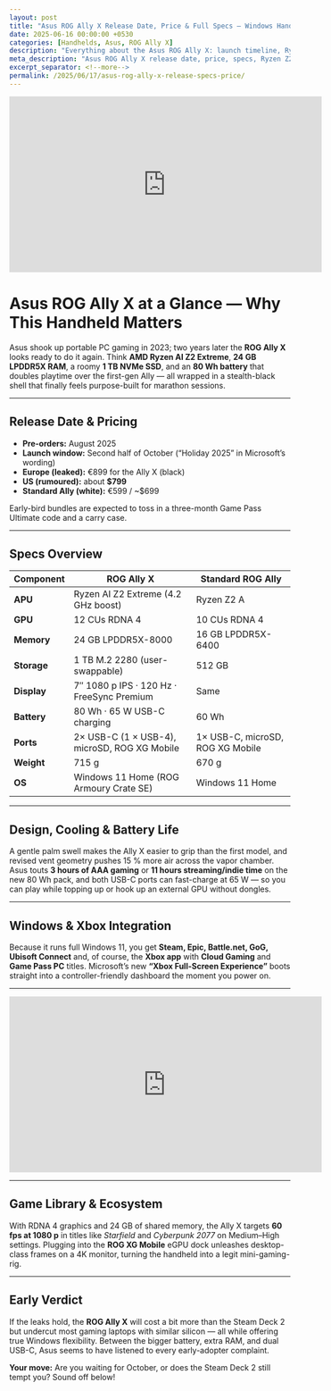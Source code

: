 ```yaml
---
layout: post
title: "Asus ROG Ally X Release Date, Price & Full Specs — Windows Handheld Levels Up"
date: 2025-06-16 00:00:00 +0530
categories: [Handhelds, Asus, ROG Ally X]
description: "Everything about the Asus ROG Ally X: launch timeline, Ryzen Z2 Extreme power, Xbox tie-ins, battery upgrade, price leaks and first impressions."
meta_description: "Asus ROG Ally X release date, price, specs, Ryzen Z2 Extreme, 24 GB RAM, 80 Wh battery, Xbox partnership, Windows 11 handheld — complete guide."
excerpt_separator: <!--more-->
permalink: /2025/06/17/asus-rog-ally-x-release-specs-price/
---
```


<!-- Main-page video -->
<div class="video-embed">
  <iframe
    width="560"
    height="315"
    src="https://www.youtube.com/embed/IE5t0QaeCfs"
    title="ROG Ally X Hands-On at Summer Game Fest"
    frameborder="0"
    allow="accelerometer; autoplay; clipboard-write; encrypted-media; gyroscope; picture-in-picture"
    allowfullscreen>
  </iframe>
</div>

<!--more-->

# Asus ROG Ally X at a Glance — Why This Handheld Matters  

Asus shook up portable PC gaming in 2023; two years later the **ROG Ally X** looks ready to do it again. Think **AMD Ryzen AI Z2 Extreme**, **24 GB LPDDR5X RAM**, a roomy **1 TB NVMe SSD**, and an **80 Wh battery** that doubles playtime over the first-gen Ally — all wrapped in a stealth-black shell that finally feels purpose-built for marathon sessions.

---

## Release Date & Pricing  

- **Pre-orders:** August 2025  
- **Launch window:** Second half of October (“Holiday 2025” in Microsoft’s wording)  
- **Europe (leaked):** €899 for the Ally X (black)  
- **US (rumoured):** about **$799**  
- **Standard Ally (white):** €599 / ~$699  

Early-bird bundles are expected to toss in a three-month Game Pass Ultimate code and a carry case.

---

## Specs Overview  

| Component | ROG Ally X | Standard ROG Ally |
|-----------|-----------|-------------------|
| **APU** | Ryzen AI Z2 Extreme (4.2 GHz boost) | Ryzen Z2 A |
| **GPU** | 12 CUs RDNA 4 | 10 CUs RDNA 4 |
| **Memory** | 24 GB LPDDR5X-8000 | 16 GB LPDDR5X-6400 |
| **Storage** | 1 TB M.2 2280 (user-swappable) | 512 GB |
| **Display** | 7″ 1080 p IPS · 120 Hz · FreeSync Premium | Same |
| **Battery** | 80 Wh · 65 W USB-C charging | 60 Wh |
| **Ports** | 2× USB-C (1 × USB-4), microSD, ROG XG Mobile | 1× USB-C, microSD, ROG XG Mobile |
| **Weight** | 715 g | 670 g |
| **OS** | Windows 11 Home (ROG Armoury Crate SE) | Windows 11 Home |

---

## Design, Cooling & Battery Life  

A gentle palm swell makes the Ally X easier to grip than the first model, and revised vent geometry pushes 15 % more air across the vapor chamber. Asus touts **3 hours of AAA gaming** or **11 hours streaming/indie time** on the new 80 Wh pack, and both USB-C ports can fast-charge at 65 W — so you can play while topping up or hook up an external GPU without dongles.

---

## Windows & Xbox Integration  

Because it runs full Windows 11, you get **Steam, Epic, Battle.net, GoG, Ubisoft Connect** and, of course, the **Xbox app** with **Cloud Gaming** and **Game Pass PC** titles. Microsoft’s new **“Xbox Full-Screen Experience”** boots straight into a controller-friendly dashboard the moment you power on.

---

<!-- Mid-post video -->
<div class="video-embed">
  <iframe
    width="560"
    height="315"
    src="https://www.youtube.com/embed/1vce4ei6Mzg"
    title="ROG Ally X Deep-Dive – First Impressions"
    frameborder="0"
    allow="accelerometer; autoplay; clipboard-write; encrypted-media; gyroscope; picture-in-picture"
    allowfullscreen>
  </iframe>
</div>

---

## Game Library & Ecosystem  

With RDNA 4 graphics and 24 GB of shared memory, the Ally X targets **60 fps at 1080 p** in titles like *Starfield* and *Cyberpunk 2077* on Medium–High settings. Plugging into the **ROG XG Mobile** eGPU dock unleashes desktop-class frames on a 4K monitor, turning the handheld into a legit mini-gaming-rig.

---

## Early Verdict  

If the leaks hold, the **ROG Ally X** will cost a bit more than the Steam Deck 2 but undercut most gaming laptops with similar silicon — all while offering true Windows flexibility. Between the bigger battery, extra RAM, and dual USB-C, Asus seems to have listened to every early-adopter complaint.  

**Your move:** Are you waiting for October, or does the Steam Deck 2 still tempt you? Sound off below!
